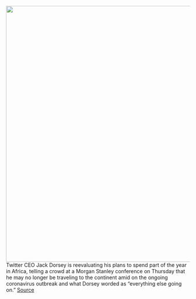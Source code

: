 <img src='https://cdn.vox-cdn.com/thumbor/ST6ux9XvEoljMBrRgJRYgTDqoLk=/0x0:2228x1490/1200x800/filters:focal(856x460:1212x816)/cdn.vox-cdn.com/uploads/chorus_image/image/66448770/1149362482.jpg.0.jpg' width='700px' /><br/>
Twitter CEO Jack Dorsey is reevaluating his plans to spend part of the year in Africa, telling a crowd at a Morgan Stanley conference on Thursday that he may no longer be traveling to the continent amid on the ongoing coronavirus outbreak and what Dorsey worded as “everything else going on.”
<a href='https://www.theverge.com/2020/3/5/21166514/twitter-jack-dorsey-africa-cancel-plans-coronavirus-activist-investor-elliott-management'> Source <a/>
